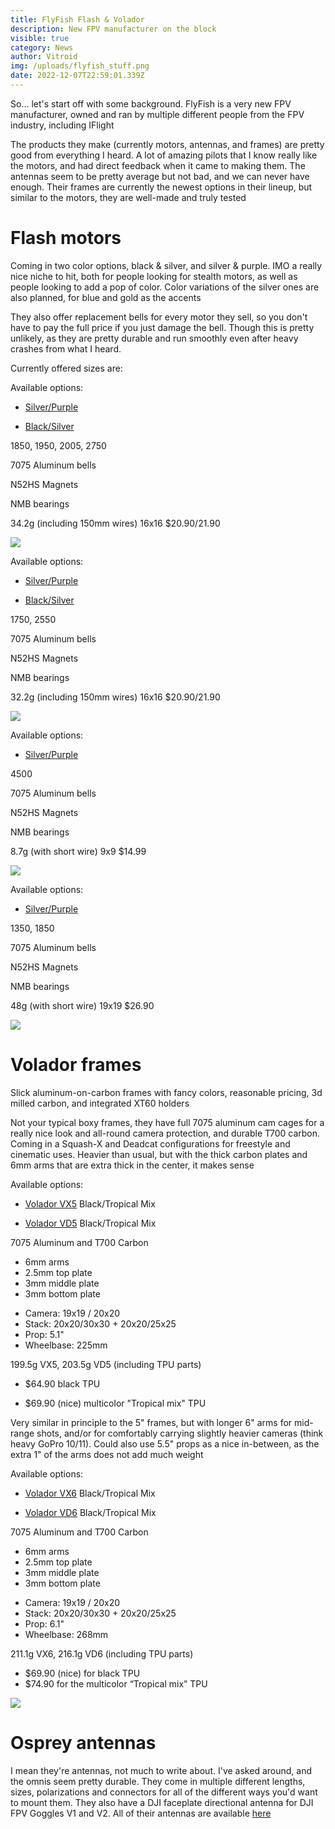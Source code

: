 ```yaml
---
title: FlyFish Flash & Volador
description: New FPV manufacturer on the block
visible: true
category: News
author: Vitroid
img: /uploads/flyfish_stuff.png
date: 2022-12-07T22:59:01.339Z
---
```


<script>
	import GridBox from "$components/articlesPage/GridBox.svelte";
	import GridItem from "$components/articlesPage/GridItem.svelte";
	import Tablist from "$components/articlesPage/Tablist.svelte";
	import Tab from "$components/articlesPage/Tab.svelte";
	import Admonition from "$components/articlesPage/Admonition.svelte";
</script>

<Admonition type="info" title="Background">

So... let's start off with some background. FlyFish is a very new FPV
manufacturer, owned and ran by multiple different people from the FPV
industry, including IFlight

</Admonition>

The products they make (currently motors, antennas, and frames) are pretty good from everything I heard. A lot of amazing pilots that I know really like the motors, and had direct feedback when it came to making them. The antennas seem to be pretty average but not bad, and we can never have enough. Their frames are currently the newest options in their lineup, but similar to the motors, they are well-made and truly tested


# Flash motors


Coming in two color options, black & silver, and silver & purple. IMO a really nice niche to hit, both for people looking for stealth motors, as well as people looking to add a pop of color. Color variations of the silver ones are also planned, for blue and gold as the accents


They also offer replacement bells for every motor they sell, so you don't have to pay the full price if you just damage the bell. Though this is pretty unlikely, as they are pretty durable and run smoothly even after heavy crashes from what I heard. 


Currently offered sizes are:

<Tablist>
<Tab tabTitle="2207" open>


Available options:


* [Silver/Purple](https://www.flyfish-rc.com/collections/flash-series/products/flash-2207-motor)

* [Black/Silver](https://www.flyfish-rc.com/collections/flash-series/products/flash-2207-motor-black)


<GridBox title="Specs" level={6}>

<GridItem title="KV">
1850, 1950, 2005, 2750
</GridItem>

<GridItem title="Construction">

7075 Aluminum bells

N52HS Magnets

NMB bearings

</GridItem>

<GridItem title="Weight">
34.2g (including 150mm wires)
</GridItem>

<GridItem title="Mounting">
16x16
</GridItem>

<GridItem title="Price">
$20.90/21.90
</GridItem>

</GridBox>

![](/uploads/flyfish-2207.png)
</Tab>

<Tab tabTitle="2306">


Available options:


* [Silver/Purple](https://www.flyfish-rc.com/collections/motors/products/flash-2306-5-motor)

* [Black/Silver](https://www.flyfish-rc.com/collections/motors/products/flash-2306-5-1750kv-motor-black)

<GridBox title="Specs" level={6}>

<GridItem title="KV">
1750, 2550
</GridItem>

<GridItem title="Construction">

7075 Aluminum bells

N52HS Magnets

NMB bearings

</GridItem>

<GridItem title="Weight">
32.2g (including 150mm wires)
</GridItem>

<GridItem title="Mounting">
16x16
</GridItem>

<GridItem title="Price">
$20.90/21.90
</GridItem>

</GridBox>

![](/uploads/flyfish_2306.png)

</Tab>

<Tab tabTitle="1404">

Available options:

* [Silver/Purple](https://www.flyfish-rc.com/collections/motors/products/flash-1404-4500kv-fpv-motor)

<GridBox title="Specs" level={6}>

<GridItem title="KV">
4500
</GridItem>

<GridItem title="Construction">

7075 Aluminum bells

N52HS Magnets

NMB bearings

</GridItem>

<GridItem title="Weight">
8.7g (with short wire)
</GridItem>

<GridItem title="Mounting">
9x9
</GridItem>

<GridItem title="Price">
$14.99
</GridItem>

</GridBox>

![](https://cdn.shopify.com/s/files/1/0618/1811/0132/products/Flash-1404-motor-2.jpg?v=1665123558)

</Tab>

<Tab tabTitle="2806.5">

Available options:


* [Silver/Purple](https://www.flyfish-rc.com/products/flash-2806-5-fpv-long-range-motor)

<GridBox title="Specs" level={6}>

<GridItem title="KV">
1350, 1850
</GridItem>

<GridItem title="Construction">

7075 Aluminum bells

N52HS Magnets

NMB bearings

</GridItem>

<GridItem title="Weight">
48g (with short wire)
</GridItem>

<GridItem title="Mounting">
19x19
</GridItem>

<GridItem title="Price">
$26.90
</GridItem>

</GridBox>

![](https://cdn.shopify.com/s/files/1/0618/1811/0132/products/Flash-2806.5-motor-3.jpg?v=1664266390)

</Tab>

</Tablist>

# Volador frames


Slick aluminum-on-carbon frames with fancy colors, reasonable pricing, 3d milled carbon, and integrated XT60 holders

<Tablist>
<Tab tabTitle="Volador VX5/VD5" open>

Not your typical boxy frames, they have full 7075 aluminum cam cages for a really nice look and all-round camera protection, and durable T700 carbon. Coming in a Squash-X and Deadcat configurations for freestyle and cinematic uses. Heavier than usual, but with the thick carbon plates and 6mm arms that are extra thick in the center, it makes sense


Available options:


* [Volador VX5](https://www.flyfish-rc.com/collections/frames/products/volador-vx5-fpv-freestyle-t700-frame-kit) Black/Tropical Mix

* [Volador VD5](https://www.flyfish-rc.com/collections/frames/products/volador-vd5-deadcat-fpv-lr-t700-frame-kit) Black/Tropical Mix

<GridBox title="Specs" level={6}>

<GridItem title="Material">
7075 Aluminum and T700 Carbon
</GridItem>

<GridItem title="Carbon Plates">

* 6mm arms
* 2.5mm top plate
* 3mm middle plate
* 3mm bottom plate

</GridItem>

<GridItem title="Sizing">

* Camera: 19x19 / 20x20
* Stack: 20x20/30x30 + 20x20/25x25
* Prop: 5.1"
* Wheelbase: 225mm

</GridItem>

<GridItem title="Weight">
199.5g VX5, 203.5g VD5 (including TPU parts)
</GridItem>

<GridItem title="Price">

* $64.90 black TPU

* $69.90 (nice) multicolor "Tropical mix" TPU

</GridItem>

</GridBox>

</Tab>

<Tab tabTitle="Volador VX6/VD6">

Very similar in principle to the 5" frames, but with longer 6" arms for mid-range shots, and/or for comfortably carrying slightly heavier cameras (think heavy GoPro 10/11). Could also use 5.5" props as a nice in-between, as the extra 1" of the arms does not add much weight


Available options:


* [Volador VX6](https://www.flyfish-rc.com/collections/frames/products/volador-vx6-fpv-freestyle-t700-frame-kit) Black/Tropical Mix

* [Volador VD6](https://www.flyfish-rc.com/collections/frames/products/volador-vd6-deadcat-fpv-lr-t700-frame-kit) Black/Tropical Mix


<GridBox title="Specs" level={6}>

<GridItem title="Material">

7075 Aluminum and T700 Carbon

</GridItem>

<GridItem title="Carbon Plates">

* 6mm arms
* 2.5mm top plate
* 3mm middle plate
* 3mm bottom plate

</GridItem>

<GridItem title="Sizing">

* Camera: 19x19 / 20x20
* Stack: 20x20/30x30 + 20x20/25x25
* Prop: 6.1"
* Wheelbase: 268mm

</GridItem>

<GridItem title="Weight">

211.1g VX6, 216.1g VD6 (including TPU parts)

</GridItem>

<GridItem title="Price">

* $69.90 (nice) for black TPU
* $74.90 for the multicolor “Tropical mix” TPU

</GridItem>

</GridBox>

![](/uploads/flyfish_volador.png)

</Tab>

</Tablist>

# Osprey antennas


I mean they're antennas, not much to write about. I've asked around, and the omnis seem pretty durable. They come in multiple different lengths, sizes, polarizations and connectors for all of the different ways you'd want to mount them. They also have a DJI faceplate directional antenna for DJI FPV Goggles V1 and V2. All of their antennas are available [here](https://www.flyfish-rc.com/collections/antennas/fpv-antennas)